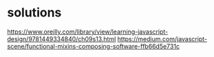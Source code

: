 # solutions

https://www.oreilly.com/library/view/learning-javascript-design/9781449334840/ch09s13.html
https://medium.com/javascript-scene/functional-mixins-composing-software-ffb66d5e731c
